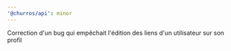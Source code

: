 ```yaml
---
'@churros/api': minor
---
```


Correction d'un bug qui empêchait l'édition des liens d'un utilisateur sur son profil
